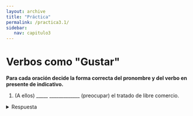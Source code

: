 ```yaml
---
layout: archive
title: "Práctica"
permalink: /practica3.1/
sidebar:
   nav: capitulo3
---
```


# Verbos como "Gustar"

**Para cada oración decide la forma correcta del pronombre y del verbo en presente de indicativo.**

1. (A ellos) _____  _____________ (preocupar) el tratado de libre comercio.  
  <details>
    <summary>Respuesta</summary>
    les preocupa
  <details>


2. Laura me dijo que a ella no _____  _____________ (importar) el derroche, y yo no estoy de acuerdo.
  <details>
    <summary>Respuesta</summary>
    le importa  
    <details>


3. A esta marca _____  _____________ (interesar) el valor de su empresa.
<details>
  <summary>Respuesta</summary>
  le interesa
<details>


4. A los clientes de esta confitería _____  _____________ (fascinar) las recetas que preparan.
<details>
  <summary>Respuesta</summary>
  les fascinan  
<details>


5. A nadie _____  _____________ (gustar) el condimento que usa este cocinero.
<details>
  <summary>Respuesta</summary>
  le gusta  
<details>


6. (A ti) no _____  _____________ (molestar) si me demoro, ¿no?
<details>
  <summary>Respuesta</summary>
  te molesta  
<details>


7. Quería escribir un poema, pero siento que hoy (a mi) _____  _____________ (faltar) inspiración.
<details>
  <summary>Respuesta</summary>
  me falta  
<details>


8. (A mi) _____  _____________ (parecer) que Juan y Daniela están coqueteando.
<details>
  <summary>Respuesta</summary>
  me parece  
<details>

9. Creo que (a ti) _____  _____________ (interesar) la subcontratación, ¿verdad?
<details>
  <summary>Respuesta</summary>
  te interesa  
<details>


10. A esta empresa _____  _____________ (faltar) más bienes raíces para consolidarse y ganar algún premio.
<details>
  <summary>Respuesta</summary>
  le faltan  
<details>
